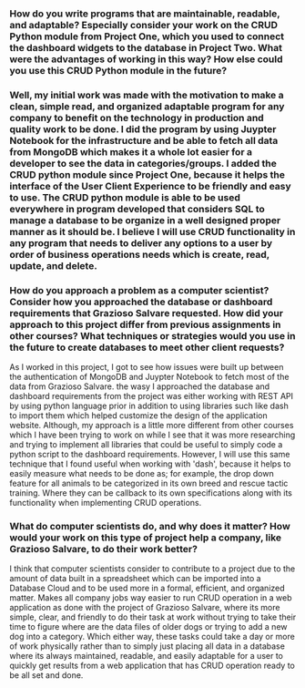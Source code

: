 ### How do you write programs that are maintainable, readable, and adaptable? Especially consider your work on the CRUD Python module from Project One, which you used to connect the dashboard widgets to the database in Project Two. What were the advantages of working in this way? How else could you use this CRUD Python module in the future?

### Well, my initial work was made with the motivation to make a clean, simple read, and organized adaptable program for any company to benefit on the technology in production and quality work to be done. I did the program by using Juypter Notebook for the infrastructure and be able to fetch all data from MongoDB which makes it a whole lot easier for a developer to see the data in categories/groups. I added the CRUD python module since Project One, because it helps the interface of the User Client Experience to be friendly and easy to use. The CRUD python module is able to be used everywhere in program developed that considers SQL to manage a database to be organize in a well designed proper manner as it should be. I believe I will use CRUD functionality in any program that needs to deliver any options to a user by order of business operations needs which is create, read, update, and delete. 

### How do you approach a problem as a computer scientist? Consider how you approached the database or dashboard requirements that Grazioso Salvare requested. How did your approach to this project differ from previous assignments in other courses? What techniques or strategies would you use in the future to create databases to meet other client requests?

As I worked in this project, I got to see how issues were built up between the authentication of MongoDB and Juypter Notebook to fetch most of the data from Grazioso Salvare. the wasy I approached the database and dashboard requirements from the project was either working with REST API by using python language prior in addition to using libraries such like dash to import them which helped customize the design of the application website. Although, my approach is a little more different from other courses which I have been trying to work on while I see that it was more researching and trying to implement all libraries that could be useful to simply code a python script to the dashboard requirements. However, I will use this same technique that I found useful when working with 'dash', because it helps to easily measure what needs to be done as; for example, the drop down feature for all animals to be categorized in its own breed and rescue tactic training. Where they can be callback to its own specifications along with its functionality when implementing CRUD operations.  

### What do computer scientists do, and why does it matter? How would your work on this type of project help a company, like Grazioso Salvare, to do their work better?

I think that computer scientists consider to contribute to a project due to the amount of data built in a spreadsheet which can be imported into a Database Cloud and to be used more in a formal, efficient, and organized matter. Makes all company jobs way easier to run CRUD operation in a web application as done with the project of Grazioso Salvare, where its more simple, clear, and friendly to do their task at work without trying to take their time to figure where are the data files of older dogs or trying to add a new dog into a category. Which either way, these tasks could take a day or more of work physically rather than to simply just placing all data in a database where its always maintained, readable, and easily adaptable for a user to quickly get results from a web application that has CRUD operation ready to be all set and done.
